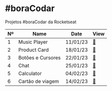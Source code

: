 # #boraCodar

Projetos #boraCodar da Rocketseat


|Nº|Name|Date|View|
| ----- | ----- | ----- | ----- |
|1|Music Player|11/01/23|<a href="Desafio-01">🔗</a>|
|2|Product Card|18/01/23|<a href="Desafio-02">🔗</a>|
|3|Botões e Cursores|22/01/23|<a href="Desafio-03">🔗</a>|
|4|Chat|25/01/23|<a href="Desafio-04">🔗</a>|
|5|Calculator|04/02/23|<a href="Desafio-05">🔗</a>|
|6|Cartão de viagem|14/02/23|<a href="Desafio-06">🔗</a>|


